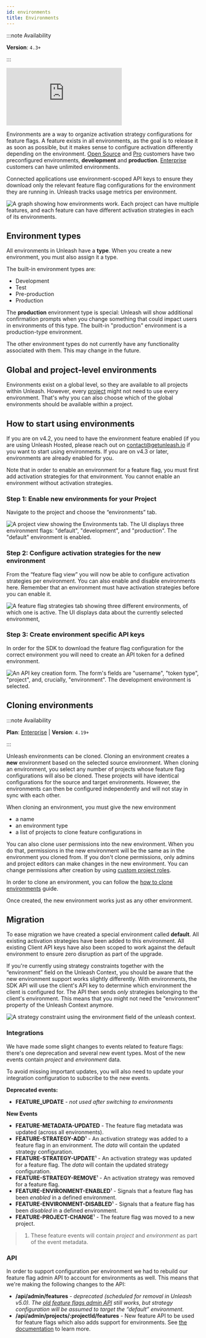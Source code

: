 ```yaml
---
id: environments
title: Environments
---
```


:::note Availability

**Version**: `4.3+`

:::

<div style={{position: 'relative', paddingBottom: '56.25%', height: '0'}}>
    <iframe src="https://www.loom.com/embed/95239e875bbc4e09a5c5833e1942e4b0" frameborder="0" webkitallowfullscreen mozallowfullscreen allowfullscreen style={{position: 'absolute', top: '0', left: '0', width: '100%', height: '100%'}}></iframe>
</div>

Environments are a way to organize activation strategy configurations for feature flags. A feature exists in all environments, as the goal is to release it as soon as possible, but it makes sense to configure activation differently depending on the environment. [Open Source](https://www.getunleash.io/pricing) and [Pro](https://www.getunleash.io/pricing) customers have two preconfigured environments, **development** and **production**. [Enterprise](https://www.getunleash.io/pricing) customers can have unlimited environments.

Connected applications use environment-scoped API keys to ensure they download only the relevant feature flag configurations for the environment they are running in. Unleash tracks usage metrics per environment.

![A graph showing how environments work. Each project can have multiple features, and each feature can have different activation strategies in each of its environments.](/img/environments_overview.svg 'A feature flag exists across all environments, but take different activation strategies per environment.')

## Environment types

All environments in Unleash have a **type**. When you create a new environment, you must also assign it a type.

The built-in environment types are:
- Development
- Test
- Pre-production
- Production

The **production** environment type is special: Unleash will show additional confirmation prompts when you change something that could impact users in environments of this type. The built-in "production" environment is a production-type environment.

The other environment types do not currently have any functionality associated with them. This may change in the future.

## Global and project-level environments

Environments exist on a global level, so they are available to all projects within Unleash. However, every [project](./projects.md) might not need to use every environment. That's why you can also choose which of the global environments should be available within a project.

## How to start using environments

If you are on v4.2, you need to have the environment feature enabled (if you are using Unleash Hosted, please reach out on [contact@getunleash.io](mailto:contact@getunleash.io) if you want to start using environments. If you are on v4.3 or later, environments are already enabled for you.

Note that in order to enable an environment for a feature flag, you must first add activation strategies for that environment. You cannot enable an environment without activation strategies.

### Step 1: Enable new environments for your Project

Navigate to the project and choose the “environments” tab.

![A project view showing the Environments tab. The UI displays three environment flags: "default", "development", and "production". The "default" environment is enabled.](/img/environments_configure.png 'Configure environment for this project')

### Step 2: Configure activation strategies for the new environment

From the “feature flag view” you will now be able to configure activation strategies per environment. You can also enable and disable environments here. Remember that an environment must have activation strategies before you can enable it.

![A feature flag strategies tab showing three different environments, of which one is active. The UI displays data about the currently selected environment, ](/img/environments_strategies.png 'Add strategy configuration per environment')

### Step 3: Create environment specific API keys

In order for the SDK to download the feature flag configuration for the correct environment you will need to create an API token for a defined environment.

![An API key creation form. The form's fields are "username", "token type", "project", and, crucially, "environment". The development environment is selected.](/img/environments_api_keys.png 'Create Environment specific API Keys')

## Cloning environments

:::note Availability

**Plan**: [Enterprise](https://www.getunleash.io/pricing) | **Version**: `4.19+`

:::

Unleash environments can be cloned. Cloning an environment creates a **new** environment based on the selected source environment. When cloning an environment, you select any number of projects whose feature flag configurations will also be cloned. These projects will have identical configurations for the source and target environments. However, the environments can then be configured independently and will not stay in sync with each other.

When cloning an environment, you must give the new environment
- a name
- an environment type
- a list of projects to clone feature configurations in

You can also clone user permissions into the new environment. When you do that, permissions in the new environment will be the same as in the environment you cloned from. If you don't clone permissions, only admins and project editors can make changes in the new environment. You can change permissions after creation by using [custom project roles](../reference/rbac#custom-project-roles).

In order to clone an environment, you can follow the [how to clone environments](../how-to/how-to-clone-environments.mdx) guide.

Once created, the new environment works just as any other environment.

## Migration

To ease migration we have created a special environment called **default**. All existing activation strategies have been added to this environment. All existing Client API keys have also been scoped to work against the default environment to ensure zero disruption as part of the upgrade.

If you're currently using strategy constraints together with the “environment” field on the Unleash Context, you should be aware that the new environment support works slightly differently. With environments, the SDK API will use the client's API key to determine which environment the client is configured for. The API then sends _only_ strategies belonging to the client's environment. This means that you might not need the "environment" property of the Unleash Context anymore.

![A strategy constraint using the environment field of the unleash context.](/img/environments_strategy_constraints.png 'You will not use strategy constraints for environments any more.')

### Integrations

We have made some slight changes to events related to feature flags: there's one deprecation and several new event types. Most of the new events contain _project_ and _environment_ data.

To avoid missing important updates, you will also need to update your integration configuration to subscribe to the new events.

**Deprecated events:**

- **FEATURE_UPDATE** - _not used after switching to environments_

**New Events**

- **FEATURE-METADATA-UPDATED** - The feature flag metadata was updated (across all environments).
- **FEATURE-STRATEGY-ADD**¹ - An activation strategy was added to a feature flag in an environment. The _data_ will contain the updated strategy configuration.
- **FEATURE-STRATEGY-UPDATE**¹ - An activation strategy was updated for a feature flag. The _data_ will contain the updated strategy configuration.
- **FEATURE-STRATEGY-REMOVE**¹ - An activation strategy was removed for a feature flag.
- **FEATURE-ENVIRONMENT-ENABLED**¹ - Signals that a feature flag has been _enabled_ in a defined environment.
- **FEATURE-ENVIRONMENT-DISABLED**¹ - Signals that a feature flag has been _disabled_ in a defined environment.
- **FEATURE-PROJECT-CHANGE**¹ - The feature flag was moved to a new project.

> 1. These feature events will contain _project_ and _environment_ as part of the event metadata.

### API

In order to support configuration per environment we had to rebuild our feature flag admin API to account for environments as well. This means that we're making the following changes to the API:

- **/api/admin/features** - _deprecated (scheduled for removal in Unleash v5.0). The [old feature flags admin API](/reference/api/legacy/unleash/admin/features.md) still works, but strategy configuration will be assumed to target the “default” environment._
- **/api/admin/projects/:projectId/features** - New feature API to be used for feature flags which also adds support for environments. See [the documentation](/reference/api/legacy/unleash/admin/features.md) to learn more.

